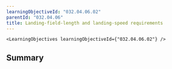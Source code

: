 ```yaml
---
learningObjectiveId: "032.04.06.02"
parentId: "032.04.06"
title: Landing-field-length and landing-speed requirements
---
```


```tsx eval
<LearningObjectives learningObjectiveId={"032.04.06.02"} />
```

## Summary
